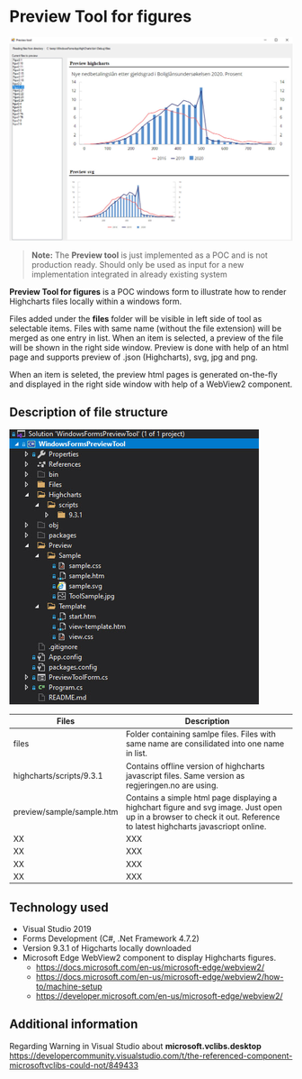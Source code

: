 # Preview Tool for figures

![Preview of tool](/Preview/Sample/ToolSample.jpg "Preview of tool")

> **Note:** The **Preview tool** is just implemented as a POC and is not production ready. Should only be used as input for a new implementation integrated in already existing system

**Preview Tool for figures** is a POC windows form to illustrate how to render Highcharts files locally within a windows form.

Files added under the **files** folder will be visible in left side of tool as selectable items. 
Files with same name (without the file extension) will be merged as one entry in list. 
When an item is selected, a preview of the file will be shown in the right side window. 
Preview is done with help of an html page and supports preview of .json (Highcharts), svg, jpg and png.

When an item is seleted, the preview html pages is generated on-the-fly and displayed in the right side window with help of a WebView2 component.

##  Description of file structure

![File structure of tool](/Preview/Sample/ToolFileStructure.jpg "File structure of tool")

|Files						|Description
|---------------------------|-------------------------------
|files 						| Folder containing  samlpe files. Files with same name are consilidated into  one name in list. 
|highcharts/scripts/9.3.1	| Contains offline version of highcharts javascript files. Same version as regjeringen.no are using.
|preview/sample/sample.htm	|Contains a simple html page displaying a highchart figure and svg image. Just open up in a browser to check it out. Reference to latest highcharts javascriopt online.
|XX|     XXX
|XX|     XXX
|XX|     XXX
|XX|     XXX

##  Technology used
- Visual Studio 2019
- Forms Development (C#, .Net Framework 4.7.2)
- Version 9.3.1 of Higcharts locally downloaded
- Microsoft Edge WebView2 component to display Highcharts figures. 
	- https://docs.microsoft.com/en-us/microsoft-edge/webview2/
	- https://docs.microsoft.com/en-us/microsoft-edge/webview2/how-to/machine-setup
	- https://developer.microsoft.com/en-us/microsoft-edge/webview2/


## Additional information
Regarding Warning in Visual Studio about **microsoft.vclibs.desktop**
https://developercommunity.visualstudio.com/t/the-referenced-component-microsoftvclibs-could-not/849433
